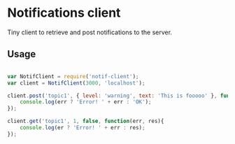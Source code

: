 
# Notifications client

Tiny client to retrieve and post notifications to the server.

## Usage

```javascript

var NotifClient = require('notif-client');
var client = NotifClient(3000, 'localhost');

client.post('topic1', { level: 'warning', text: 'This is fooooo' }, function(err){
    console.log(err ? 'Error! ' + err : 'OK');
});

client.get('topic1', 1, false, function(err, res){
    console.log(er ? 'Error! ' + err : res);
});
```

